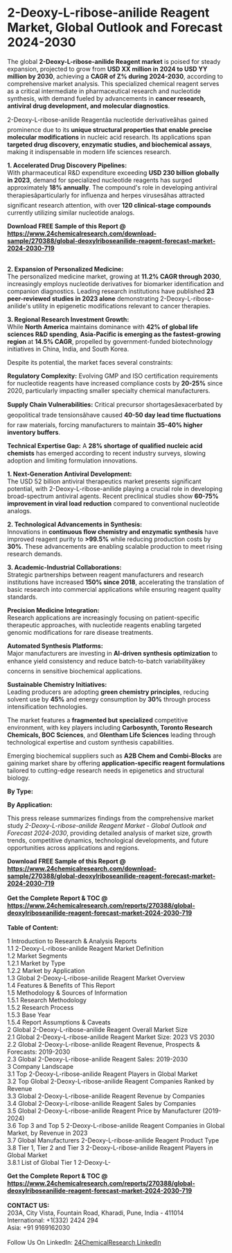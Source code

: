 <h1>2-Deoxy-L-ribose-anilide Reagent Market, Global Outlook and Forecast 2024-2030</h1><p>The global <strong>2-Deoxy-L-ribose-anilide Reagent market</strong> is poised for steady expansion, projected to grow from <strong>USD XX million in 2024 to USD YY million by 2030</strong>, achieving a <strong>CAGR of Z% during 2024-2030</strong>, according to comprehensive market analysis. This specialized chemical reagent serves as a critical intermediate in pharmaceutical research and nucleotide synthesis, with demand fueled by advancements in <strong>cancer research, antiviral drug development, and molecular diagnostics</strong>.</p><p>2-Deoxy-L-ribose-anilide Reagentâa nucleotide derivativeâhas gained prominence due to its <strong>unique structural properties that enable precise molecular modifications</strong> in nucleic acid research. Its applications span <strong>targeted drug discovery, enzymatic studies, and biochemical assays</strong>, making it indispensable in modern life sciences research.</p><p><strong>1. Accelerated Drug Discovery Pipelines:</strong><br>
With pharmaceutical R&amp;D expenditure exceeding <strong>USD 230 billion globally in 2023</strong>, demand for specialized nucleotide reagents has surged approximately <strong>18% annually</strong>. The compound's role in developing antiviral therapiesâparticularly for influenza and herpes virusesâhas attracted significant research attention, with over <strong>120 clinical-stage compounds</strong> currently utilizing similar nucleotide analogs.</p><div><b>Download FREE Sample of this Report @ 
            <a href="https://www.24chemicalresearch.com/download-sample/270388/global-deoxylriboseanilide-reagent-forecast-market-2024-2030-719">
            https://www.24chemicalresearch.com/download-sample/270388/global-deoxylriboseanilide-reagent-forecast-market-2024-2030-719</a></b></div><br><p><strong>2. Expansion of Personalized Medicine:</strong><br>
The personalized medicine market, growing at <strong>11.2% CAGR through 2030</strong>, increasingly employs nucleotide derivatives for biomarker identification and companion diagnostics. Leading research institutions have published <strong>23 peer-reviewed studies in 2023 alone</strong> demonstrating 2-Deoxy-L-ribose-anilide's utility in epigenetic modifications relevant to cancer therapies.</p><p><strong>3. Regional Research Investment Growth:</strong><br>
While <strong>North America</strong> maintains dominance with <strong>42% of global life sciences R&amp;D spending</strong>, <strong>Asia-Pacific is emerging as the fastest-growing region</strong> at <strong>14.5% CAGR</strong>, propelled by government-funded biotechnology initiatives in China, India, and South Korea.</p><p>Despite its potential, the market faces several constraints:</p><p><strong>Regulatory Complexity:</strong> Evolving GMP and ISO certification requirements for nucleotide reagents have increased compliance costs by <strong>20-25%</strong> since 2020, particularly impacting smaller specialty chemical manufacturers.</p><p><strong>Supply Chain Vulnerabilities:</strong> Critical precursor shortagesâexacerbated by geopolitical trade tensionsâhave caused <strong>40-50 day lead time fluctuations</strong> for raw materials, forcing manufacturers to maintain <strong>35-40% higher inventory buffers</strong>.</p><p><strong>Technical Expertise Gap:</strong> A <strong>28% shortage of qualified nucleic acid chemists</strong> has emerged according to recent industry surveys, slowing adoption and limiting formulation innovations.</p><p><strong>1. Next-Generation Antiviral Development:</strong><br>
The USD 52 billion antiviral therapeutics market presents significant potential, with 2-Deoxy-L-ribose-anilide playing a crucial role in developing broad-spectrum antiviral agents. Recent preclinical studies show <strong>60-75% improvement in viral load reduction</strong> compared to conventional nucleotide analogs.</p><p><strong>2. Technological Advancements in Synthesis:</strong><br>
Innovations in <strong>continuous flow chemistry and enzymatic synthesis</strong> have improved reagent purity to <strong>&gt;99.5%</strong> while reducing production costs by <strong>30%</strong>. These advancements are enabling scalable production to meet rising research demands.</p><p><strong>3. Academic-Industrial Collaborations:</strong><br>
Strategic partnerships between reagent manufacturers and research institutions have increased <strong>150% since 2018</strong>, accelerating the translation of basic research into commercial applications while ensuring reagent quality standards.</p><p><strong>Precision Medicine Integration:</strong><br>
    Research applications are increasingly focusing on patient-specific therapeutic approaches, with nucleotide reagents enabling targeted genomic modifications for rare disease treatments.</p><p><strong>Automated Synthesis Platforms:</strong><br>
    Major manufacturers are investing in <strong>AI-driven synthesis optimization</strong> to enhance yield consistency and reduce batch-to-batch variabilityâkey concerns in sensitive biochemical applications.</p><p><strong>Sustainable Chemistry Initiatives:</strong><br>
    Leading producers are adopting <strong>green chemistry principles</strong>, reducing solvent use by <strong>45%</strong> and energy consumption by <strong>30%</strong> through process intensification technologies.</p><p>The market features a <strong>fragmented but specialized</strong> competitive environment, with key players including <strong>Carbosynth, Toronto Research Chemicals, BOC Sciences</strong>, and <strong>Glentham Life Sciences</strong> leading through technological expertise and custom synthesis capabilities.</p><p>Emerging biochemical suppliers such as <strong>A2B Chem and Combi-Blocks</strong> are gaining market share by offering <strong>application-specific reagent formulations</strong> tailored to cutting-edge research needs in epigenetics and structural biology.</p><p><strong>By Type:</strong></p><p><strong>By Application:</strong></p><p>This press release summarizes findings from the comprehensive market study <em>2-Deoxy-L-ribose-anilide Reagent Market - Global Outlook and Forecast 2024-2030</em>, providing detailed analysis of market size, growth trends, competitive dynamics, technological developments, and future opportunities across applications and regions.</p><div><b>Download FREE Sample of this Report @ 
            <a href="https://www.24chemicalresearch.com/download-sample/270388/global-deoxylriboseanilide-reagent-forecast-market-2024-2030-719">
            https://www.24chemicalresearch.com/download-sample/270388/global-deoxylriboseanilide-reagent-forecast-market-2024-2030-719</a></b></div><br><div><b>Get the Complete Report & TOC @ 
            <a href="https://www.24chemicalresearch.com/reports/270388/global-deoxylriboseanilide-reagent-forecast-market-2024-2030-719">
            https://www.24chemicalresearch.com/reports/270388/global-deoxylriboseanilide-reagent-forecast-market-2024-2030-719</a></b></div><br>
            <b>Table of Content:</b><p>1 Introduction to Research & Analysis Reports<br />
    1.1 2-Deoxy-L-ribose-anilide Reagent Market Definition<br />
    1.2 Market Segments<br />
        1.2.1 Market by Type<br />
        1.2.2 Market by Application<br />
    1.3 Global 2-Deoxy-L-ribose-anilide Reagent Market Overview<br />
    1.4 Features & Benefits of This Report<br />
    1.5 Methodology & Sources of Information<br />
        1.5.1 Research Methodology<br />
        1.5.2 Research Process<br />
        1.5.3 Base Year<br />
        1.5.4 Report Assumptions & Caveats<br />
2 Global 2-Deoxy-L-ribose-anilide Reagent Overall Market Size<br />
    2.1 Global 2-Deoxy-L-ribose-anilide Reagent Market Size: 2023 VS 2030<br />
    2.2 Global 2-Deoxy-L-ribose-anilide Reagent Revenue, Prospects & Forecasts: 2019-2030<br />
    2.3 Global 2-Deoxy-L-ribose-anilide Reagent Sales: 2019-2030<br />
3 Company Landscape<br />
    3.1 Top 2-Deoxy-L-ribose-anilide Reagent Players in Global Market<br />
    3.2 Top Global 2-Deoxy-L-ribose-anilide Reagent Companies Ranked by Revenue<br />
    3.3 Global 2-Deoxy-L-ribose-anilide Reagent Revenue by Companies<br />
    3.4 Global 2-Deoxy-L-ribose-anilide Reagent Sales by Companies<br />
    3.5 Global 2-Deoxy-L-ribose-anilide Reagent Price by Manufacturer (2019-2024)<br />
    3.6 Top 3 and Top 5 2-Deoxy-L-ribose-anilide Reagent Companies in Global Market, by Revenue in 2023<br />
    3.7 Global Manufacturers 2-Deoxy-L-ribose-anilide Reagent Product Type<br />
    3.8 Tier 1, Tier 2 and Tier 3 2-Deoxy-L-ribose-anilide Reagent Players in Global Market<br />
        3.8.1 List of Global Tier 1 2-Deoxy-L-</p><div><b>Get the Complete Report & TOC @ 
            <a href="https://www.24chemicalresearch.com/reports/270388/global-deoxylriboseanilide-reagent-forecast-market-2024-2030-719">
            https://www.24chemicalresearch.com/reports/270388/global-deoxylriboseanilide-reagent-forecast-market-2024-2030-719</a></b></div><br><b>CONTACT US:</b><br>
            203A, City Vista, Fountain Road, Kharadi, Pune, India - 411014<br>
            International: +1(332) 2424 294<br>
            Asia: +91 9169162030 <br><br>
            Follow Us On LinkedIn: <a href="https://www.linkedin.com/company/24chemicalresearch/">24ChemicalResearch LinkedIn</a>